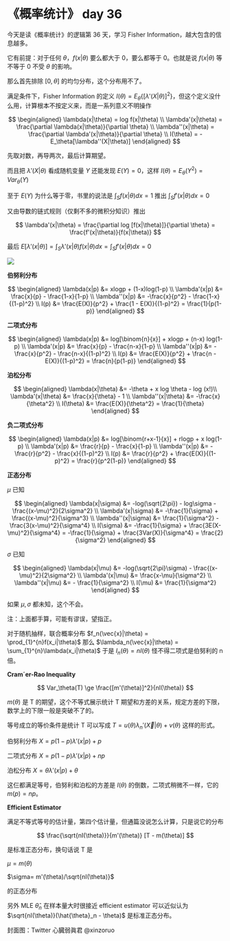 # 《概率统计》 day 36

今天是读《概率统计》的逻辑第 36 天，学习 Fisher Information，越大包含的信息越多。

它有前提：对于任何 $\theta$，$f(x|\theta)$ 要么都大于 0，要么都等于 0。也就是说 $f(x|\theta)$ 等不等于 0 不受 $\theta$ 的影响。

那么首先排除 $[0, \theta]$ 的均匀分布，这个分布用不了。

满足条件下，Fisher Information 的定义 $I(\theta) = E_\theta\{[\lambda'(X|\theta)]^2\}$，但这个定义没什么用，计算根本不按定义来，而是一系列意义不明操作

$$
\begin{aligned}
\lambda(x|\theta) = log f(x|\theta) \\
\lambda'(x|\theta) = \frac{\partial \lambda(x|\theta)}{\partial \theta} \\
\lambda''(x|\theta) = \frac{\partial \lambda'(x|\theta)}{\partial \theta} \\
I(\theta) = - E_\theta[\lambda''(X|\theta)]
\end{aligned}
$$

先取对数，再导两次，最后计算期望。

而且把 $\lambda'(X|\theta)$ 看成随机变量 $Y$ 还能发现 $E(Y) = 0$，这样 $I(\theta) = E_\theta(Y^2) = Var_\theta(Y)$

至于 $E(Y)$ 为什么等于零，书里的说法是 $\int_Sf(x|\theta)dx = 1$ 推出 $\int_Sf'(x|\theta)dx = 0$

又由导数的链式规则（仅剩不多的微积分知识）推出

$$
\lambda'(x|\theta) = \frac{\partial log [f(x|\theta)]}{\partial \theta} = \frac{f'(x|\theta)}{f(x|\theta)}
$$

最后 $E[\lambda'(x|\theta)] = \int_S \lambda'(x|\theta) f(x|\theta)dx = \int_S f'(x|\theta) dx = 0$

![](https://files.mdnice.com/user/18103/5e41b4a3-6ef9-43b6-8789-edc802de34f2.jpg)

**伯努利分布**

$$
\begin{aligned}
\lambda(x|p) &= xlogp + (1-x)log(1-p) \\
\lambda'(x|p) &= \frac{x}{p} - \frac{1-x}{1-p} \\
\lambda''(x|p) &= -\frac{x}{p^2} - \frac{1-x}{(1-p)^2} \\
I(p) &= \frac{E(X)}{p^2} + \frac{1 - E(X)}{(1-p)^2} = \frac{1}{p(1-p)}
\end{aligned}
$$

**二项式分布**

$$
\begin{aligned}
\lambda(x|p) &= log[\binom{n}{x}] + xlogp + (n-x) log(1-p) \\
\lambda'(x|p) &= \frac{x}{p} - \frac{n-x}{1-p} \\
\lambda''(x|p) &= -\frac{x}{p^2} - \frac{n-x}{(1-p)^2} \\
I(p) &=  \frac{E(X)}{p^2} + \frac{n - E(X)}{(1-p)^2} = \frac{n}{p(1-p)}
\end{aligned}
$$

**泊松分布**

$$
\begin{aligned}
\lambda(x|\theta) &= -\theta + x log \theta - log (x!)\\
\lambda'(x|\theta) &= \frac{x}{\theta} - 1 \\
\lambda''(x|\theta) &= -\frac{x}{\theta^2} \\
I(\theta) &= \frac{E(X)}{\theta^2} = \frac{1}{\theta}
\end{aligned}
$$

**负二项式分布**

$$
\begin{aligned}
\lambda(x|p) &= log[\binom{r+x-1}{x}] + rlogp + x log(1-p) \\
\lambda'(x|p) &= \frac{r}{p} - \frac{x}{1-p} \\
\lambda''(x|p) &= - \frac{r}{p^2} - \frac{x}{(1-p)^2} \\
I(p) &= \frac{r}{p^2} + \frac{E(X)}{(1-p)^2} = \frac{r}{p^2(1-p)}
\end{aligned}
$$

**正态分布**

$\mu$ 已知

$$
\begin{aligned}
\lambda(x|\sigma) &= -log(\sqrt{2\pi}) - log\sigma - \frac{(x-\mu)^2}{2\sigma^2} \\
\lambda'(x|\sigma) &= -\frac{1}{\sigma} + \frac{(x-\mu)^2}{\sigma^3} \\
\lambda''(x|\sigma) &= \frac{1}{\sigma^2} - \frac{3(x-\mu)^2}{\sigma^4} \\
I(\sigma) &= -\frac{1}{\sigma} + \frac{3E(X-\mu)^2}{\sigma^4} = -\frac{1}{\sigma} + \frac{3Var(X)}{\sigma^4} = \frac{2}{\sigma^2}
\end{aligned}
$$

$\sigma$ 已知

$$
\begin{aligned}
\lambda(x|\mu) &= -log(\sqrt{2\pi}\sigma) - \frac{(x-\mu)^2}{2\sigma^2} \\
\lambda'(x|\mu) &= \frac{x-\mu}{\sigma^2} \\
\lambda''(x|\mu) &= - \frac{1}{\sigma^2} \\
I(\mu) &= \frac{1}{\sigma^2}
\end{aligned}
$$

如果 $\mu, \sigma$ 都未知，这个不会。

注：上面都手算，可能有谬误，望指正。

对于随机抽样，联合概率分布 $f_n(\vec{x}|\theta) = \prod_{1}^{n}f(x_i|\theta)$ 那么 $\lambda_n(\vec{x}|\theta) = \sum_{1}^{n}\lambda(x_i|\theta)$ 于是 $I_n(\theta) = nI(\theta)$ 怪不得二项式是伯努利的 n 倍。

**Cram´er-Rao Inequality**

$$
Var_\theta(T) \ge \frac{[m'(\theta)]^2}{nI(\theta)}
$$

$m(\theta)$ 是 T 的期望，这个不等式展示统计 T 期望和方差的关系，规定方差的下限，数学上的下限一般是突破不了的。

等号成立的等价条件是统计 T 可以写成 $T = u(\theta)\lambda_n'(\vec{X}|\theta) + v(\theta)$ 这样的形式。

伯努利分布 $X = p(1-p)\lambda'(x|p) + p$

二项式分布 $X = p(1-p)\lambda'(x|p) + np$

泊松分布 $X = \theta \lambda'(x|p) + \theta$

这仨都满足等号，伯努利和泊松的方差是 $I(\theta)$ 的倒数，二项式稍微不一样，它的 $m(p) = np$。

**Efficient Estimator**

满足不等式等号的估计量，第四个估计量，但通篇没说怎么计算，只是说它的分布

$$
\frac{\sqrt{nI(\theta)}}{m'(\theta)} [T - m(\theta)]
$$

是标准正态分布，换句话说 T 是

$\mu = m(\theta)$

$\sigma= m'(\theta)/\sqrt{nI(\theta)}$

的正态分布

另外 MLE $\hat{\theta}_n$ 在样本量大时很接近 efficient estimator 可以近似认为 $\sqrt{nI(\theta)}(\hat{\theta}_n - \theta)$ 是标准正态分布。

封面图：Twitter 心臓弱眞君 @xinzoruo